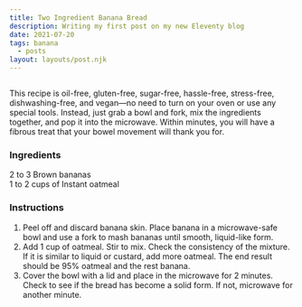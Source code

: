 ```yaml
---
title: Two Ingredient Banana Bread
description: Writing my first post on my new Eleventy blog
date: 2021-07-20
tags: banana 
  - posts
layout: layouts/post.njk
---
```

<div class="illo-container">
  <img src="">
</div>

This recipe is oil-free, gluten-free, sugar-free, hassle-free, stress-free, dishwashing-free, and vegan—no need to turn on your oven or use any special tools. Instead, just grab a bowl and fork, mix the ingredients together, and pop it into the microwave. Within minutes, you will have a fibrous treat that your bowel movement will thank you for.

### Ingredients
2 to 3 Brown bananas\
1 to 2 cups of Instant oatmeal

### Instructions
1. Peel off and discard banana skin. Place banana in a microwave-safe bowl and use a fork to mash bananas until smooth, liquid-like form.
2. Add 1 cup of oatmeal. Stir to mix. Check the consistency of the mixture. If it is similar to liquid or custard, add more oatmeal. The end result should be 95% oatmeal and the rest banana.
3. Cover the bowl with a lid and place in the microwave for 2 minutes. Check to see if the bread has become a solid form. If not, microwave for another minute.
